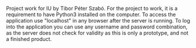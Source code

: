 Project work for IU by Tibor Péter Szabó.
For the project to work, it is a requirement to have Python3 installed on the computer.
To access the application use "localhost" in any browser after the server is running.
To log into the application you can use any username and password combination, as the server does not check for validity as this is only a prototype, and not a finished product.
